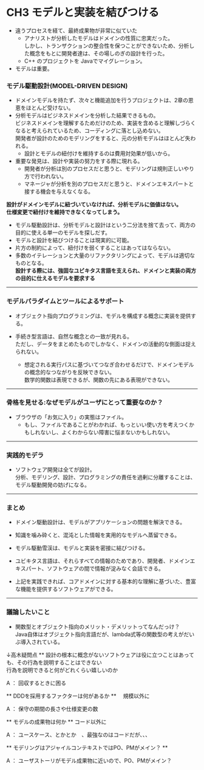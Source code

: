 # CH3 モデルと実装を結びつける
- 違うプロセスを経て、最終成果物が非常に似ていた
    - アナリストが分析したモデルはドメインの性質に忠実だった。  
    しかし、トランザクションの整合性を保つことができないため、分析した概念をもとに開発者達は、その場しのぎの設計を行った。  
    - C++ のプロジェクトを Javaでマイグレーション。
- モデルは重要。  




### モデル駆動設計(MODEL-DRIVEN DESIGN)
- ドメインモデルを持たず、次々と機能追加を行うプロジェクトは、2章の恩恵をほとんど受けない。
- 分析モデルはビジネスドメインを分析した結果できるもの。  
ビジネスドメインを理解するためだけのため、実装を含めると理解しづらくなると考えられているため、コーディングに落とし込めない。  
開発者が設計のためのモデリングをすると、元の分析モデルはほとんど失われる。  
    - 設計とモデルの紐付けを維持するのは費用対効果が低いから。  
- 重要な発見は、設計や実装の努力をする際に現れる。  
    - 開発者が分析は別のプロセスだと思うと、モデリングは規則正しいやり方で行われない。 
    - マネージャが分析を別のプロセスだと思うと、ドメインエキスパートと接する機会を与えなくなる。

**設計がドメインモデルに紐づいていなければ、分析モデルに価値はない。  
仕様変更で紐付けを維持できなくなってしまう。**

- モデル駆動設計は、分析モデルと設計はという二分法を捨て去って、両方の目的に使える単一のモデルを探しだす。
- モデルと設計を結びつけることは現実的に可能。  
- 片方の制約によって、紐付けを弱くすることはあってはならない。
- 多数のイテレーションと大量のリファクタリングによって、モデルは適切なものとなる。  
**設計する際には、強固なユビキタス言語を支えられ、ドメインと実装の両方の目的に仕えるモデルを要求する**




---

### モデルパラダイムとツールによるサポート
- オブジェクト指向プログラミングは、モデルを構成する概念に実装を提供する。


- 手続き型言語は、自然な概念との一致が見れる。  
ただし、データをまとめたものでしかなく、ドメインの活動的な側面は捉えられない。  
    - 想定される実行パスに基づいてつなぎ合わせるだけで、ドメインモデルの概念的なつながりを反映できない。  
    数学的関数は表現できるが、関数の先にある表現ができない。

---
### 骨格を見せる:なぜモデルがユーザにとって重要なのか？
- ブラウザの「お気に入り」の実態はファイル。
    - もし、ファイルであることがわかれば、もっといい使い方を考えつくかもしれないし、よくわからない障害に悩まないかもしれない。  

---
### 実践的モデラ
- ソフトウェア開発は全てが設計。  
分析、モデリング、設計、プログラミングの責任を過剰に分離することは、モデル駆動開発の妨げになる。  



---
### まとめ
- ドメイン駆動設計は、モデルがアプリケーションの問題を解決できる。
- 知識を噛み砕くと、混沌とした情報を実用的なモデルへ蒸留できる。
- モデル駆動雪渓は、モデルと実装を密接に結びつける。
- ユビキタス言語は、それらすべての情報のためであり、開発者、ドメインエキスパート、ソフトウェアの間で情報が淀みなく会話できる。

- 上記を実践できれば、コアドメインに対する基本的な理解に基づいた、豊富な機能を提供するソフトウェアができる。

---
### 議論したいこと
- 関数型とオブジェクト指向のメリット・デメリットってなんだっけ？  
Java自体はオブジェクト指向言語だが、lambda式等の関数型の考えがだいぶ導入されている。  


↓高木疑問点
** 設計の根本に概念がないソフトウェアは役に立つことはあっても、その行為を説明することはできない  
  行為を説明できると何がどれくらい嬉しいのか

A ： 回収するときに困る

** DDDを採用するファクターは何があるか ** 
  　規模以外に    

A ： 保守の期間の長さや仕様変更の数
  
 ** モデルの成果物は何か   **
  コード以外に

A ： ユースケース、とかとか　、最強なのはコードだが、、、

** モデリングはアジャイルコンテキストではPO、PMがメイン？ **

A ： ユーザストーリがモデル成果物に近いので、PO、PMがメイン？



